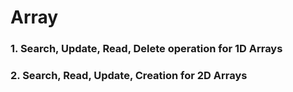 # Array
### 1. Search, Update, Read, Delete operation for 1D Arrays
### 2. Search, Read, Update, Creation for 2D Arrays

